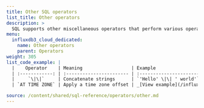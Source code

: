 ```yaml
---
title: Other SQL operators
list_title: Other operators
description: >
  SQL supports other miscellaneous operators that perform various operations.
menu:
  influxdb3_cloud_dedicated:
    name: Other operators
    parent: Operators
weight: 305
list_code_example: |
  |    Operator    | Meaning                  | Example                                 | Result        |
  | :------------: | :----------------------- | :-------------------------------------- | :------------ |
  |     `\|\|`     | Concatenate strings      | `'Hello' \|\| ' world'`                 | `Hello world` |
  | `AT TIME ZONE` | Apply a time zone offset | _[View example](/influxdb3/cloud-dedicated/reference/sql/operators/other/#at-time-zone)_ |               |

source: /content/shared/sql-reference/operators/other.md
---
```


<!-- 
The content of this page is at /content/shared/sql-reference/operators/other.md
-->
